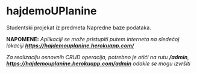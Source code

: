 # hajdemoUPlanine
Studentski projekat iz predmeta Napredne baze podataka.

**NAPOMENE:**
*Aplikaciji se može pristupiti putem interneta na sledećoj lokaciji **https://hajdemouplanine.herokuapp.com/***

*Za realizaciju osnovnih CRUD operacija, potrebno je otići na rutu **/admin**, **https://hajdemouplanine.herokuapp.com/admin** odakle se mogu izvršiti*

